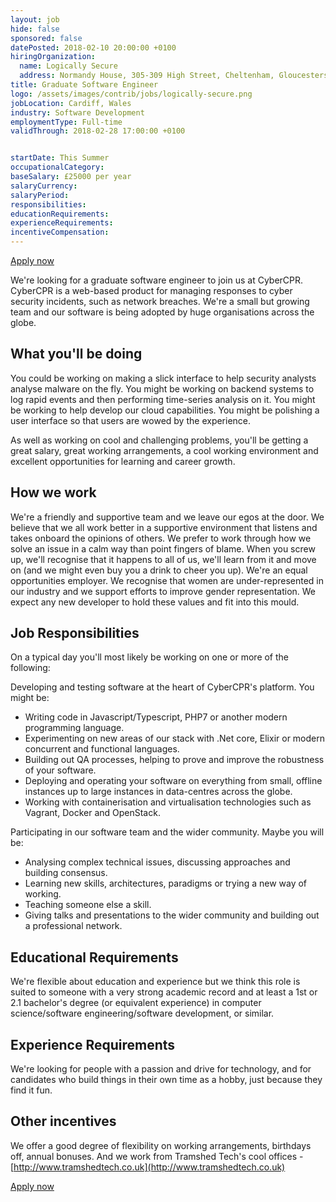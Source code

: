 ```yaml
---
layout: job
hide: false
sponsored: false
datePosted: 2018-02-10 20:00:00 +0100
hiringOrganization:
  name: Logically Secure
  address: Normandy House, 305-309 High Street, Cheltenham, Gloucestershire, GL50 3HW
title: Graduate Software Engineer
logo: /assets/images/contrib/jobs/logically-secure.png
jobLocation: Cardiff, Wales
industry: Software Development
employmentType: Full-time
validThrough: 2018-02-28 17:00:00 +0100


startDate: This Summer
occupationalCategory:
baseSalary: £25000 per year
salaryCurrency:
salaryPeriod:
responsibilities:
educationRequirements:
experienceRequirements:
incentiveCompensation:
---
```


<a class="btn btn--dark" href="mailto:matt@logicallysecure.com">
    Apply now
</a>

We're looking for a graduate software engineer to join us at CyberCPR. CyberCPR is a web-based product for managing responses to cyber security incidents, such as network breaches. We're a small but growing team and our software is being adopted by huge organisations across the globe.

## What you'll be doing

You could be working on making a slick interface to help security analysts analyse malware on the fly. You might be working on backend systems to log rapid events and then performing time-series analysis on it. You might be working to help develop our cloud capabilities. You might be polishing a user interface so that users are wowed by the experience.

As well as working on cool and challenging problems, you'll be getting a great salary, great working arrangements, a cool working environment and excellent opportunities for learning and career growth.

## How we work

We're a friendly and supportive team and we leave our egos at the door. We believe that we all work better in a supportive environment that listens and takes onboard the opinions of others. We prefer to work through how we solve an issue in a calm way than point fingers of blame. When you screw up, we'll recognise that it happens to all of us, we'll learn from it and move on (and we might even buy you a drink to cheer you up). We're an equal opportunities employer. We recognise that women are under-represented in our industry and we support efforts to improve gender representation. We expect any new developer to hold these values and fit into this mould.

## Job Responsibilities

On a typical day you'll most likely be working on one or more of the following:

Developing and testing software at the heart of CyberCPR's platform. You might be:

- Writing code in Javascript/Typescript, PHP7 or another modern programming language.
- Experimenting on new areas of our stack with .Net core, Elixir or modern concurrent and functional languages.
- Building out QA processes, helping to prove and improve the robustness of your software.
- Deploying and operating your software on everything from small, offline instances up to large instances in data-centres across the globe.
- Working with containerisation and virtualisation technologies such as Vagrant, Docker and OpenStack.

Participating in our software team and the wider community. Maybe you will be:


- Analysing complex technical issues, discussing approaches and building consensus.
- Learning new skills, architectures, paradigms or trying a new way of working.
- Teaching someone else a skill.
- Giving talks and presentations to the wider community and building out a professional network.

## Educational Requirements

We're flexible about education and experience but we think this role is suited to someone with a very strong academic record and at least a 1st or 2.1 bachelor's degree (or equivalent experience) in computer science/software engineering/software development, or similar.

## Experience Requirements

We're looking for people with a passion and drive for technology, and for candidates who build things in their own time as a hobby, just because they find it fun.

## Other incentives

We offer a good degree of flexibility on working arrangements, birthdays off, annual bonuses. And we work from Tramshed Tech's cool offices - [http://www.tramshedtech.co.uk](http://www.tramshedtech.co.uk)

<a class="btn btn--dark" href="mailto:matt@logicallysecure.com">
    Apply now
</a>
